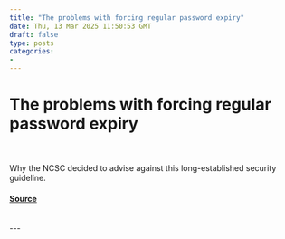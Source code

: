 ```yaml
---
title: "The problems with forcing regular password expiry"
date: Thu, 13 Mar 2025 11:50:53 GMT
draft: false
type: posts
categories: 
- 
---
```

# The problems with forcing regular password expiry

<br/>

<br/>
Why the NCSC decided to advise against this long-established security guideline.

#### [Source](https://www.ncsc.gov.uk/blog-post/problems-forcing-regular-password-expiry)

<br/>
---
